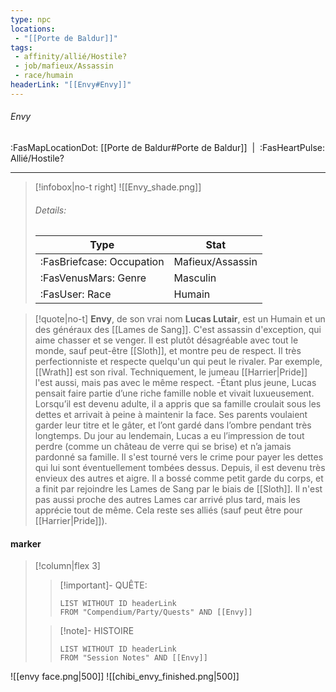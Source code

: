 ```yaml
---
type: npc
locations:
 - "[[Porte de Baldur]]"
tags:
 - affinity/allié/Hostile?
 - job/mafieux/Assassin
 - race/humain
headerLink: "[[Envy#Envy]]"
---
```

###### Envy
<span class="sub2">:FasMapLocationDot: [[Porte de Baldur#Porte de Baldur]]&nbsp;&nbsp;|&nbsp;&nbsp;:FasHeartPulse: Allié/Hostile? </span>
___

> [!infobox|no-t right]
> ![[Envy_shade.png]]
> ###### Details:
> | Type | Stat |
> | ---- | ---- |
> | :FasBriefcase: Occupation |  Mafieux/Assassin |
> | :FasVenusMars: Genre | Masculin |
> | :FasUser: Race | Humain |
<span class="clearfix"></span>

> [!quote|no-t]
>**Envy**, de son vrai nom **Lucas Lutair**, est un Humain et un des généraux des [[Lames de Sang]]. C'est assassin d'exception, qui aime chasser et se venger. Il est plutôt désagréable avec tout le monde, sauf peut-être [[Sloth]], et montre peu de respect. Il très perfectionniste et respecte quelqu'un qui peut le rivaler. Par exemple, [[Wrath]] est son rival. Techniquement, le jumeau [[Harrier|Pride]] l'est aussi, mais pas avec le même respect. 
>-Étant plus jeune, Lucas pensait faire partie d’une riche famille noble et vivait luxueusement. Lorsqu’il est devenu adulte, il a appris que sa famille croulait sous les dettes et arrivait à peine à maintenir la face. Ses parents voulaient garder leur titre et le gâter, et l’ont gardé dans l’ombre pendant très longtemps. Du jour au lendemain, Lucas a eu l’impression de tout perdre (comme un château de verre qui se brise) et n’a jamais pardonné sa famille. Il s'est tourné vers le crime pour payer les dettes qui lui sont éventuellement tombées dessus. Depuis, il est devenu très envieux des autres et aigre.
>Il a bossé comme petit garde du corps, et a finit par rejoindre les Lames de Sang par le biais de [[Sloth]].
>Il n'est pas aussi proche des autres Lames car arrivé plus tard, mais les apprécie tout de même. Cela reste ses alliés (sauf peut être pour [[Harrier|Pride]]).
#### marker
> [!column|flex 3]
>> [!important]- QUÊTE:
>>```dataview
>>LIST WITHOUT ID headerLink
>>FROM "Compendium/Party/Quests" AND [[Envy]]
>
>>[!note]- HISTOIRE
>>```dataview
>>LIST WITHOUT ID headerLink
>>FROM "Session Notes" AND [[Envy]]

![[envy face.png|500]]
![[chibi_envy_finished.png|500]]